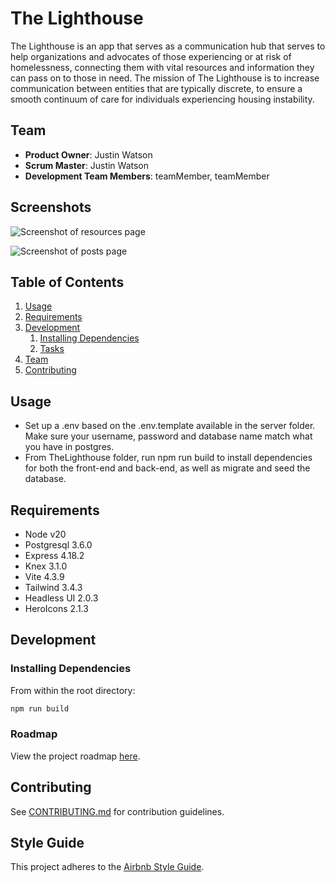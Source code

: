 # The Lighthouse

The Lighthouse is an app that serves as a communication hub that serves to help organizations and advocates of those experiencing or at risk of homelessness, connecting them with vital resources and information they can pass on to those in need. The mission of The Lighthouse is to increase communication between entities that are typically discrete, to ensure a smooth continuum of care for individuals experiencing housing instability.

## Team

  - __Product Owner__: Justin Watson
  - __Scrum Master__: Justin Watson
  - __Development Team Members__: teamMember, teamMember

## Screenshots
![Screenshot of resources page](https://i.imgur.com/ncpGTyJ.png)

![Screenshot of posts page](https://i.imgur.com/8GaAAsa.png)
## Table of Contents

1. [Usage](#Usage)
1. [Requirements](#requirements)
1. [Development](#development)
    1. [Installing Dependencies](#installing-dependencies)
    1. [Tasks](#tasks)
1. [Team](#team)
1. [Contributing](#contributing)

## Usage

- Set up a .env based on the .env.template available in the server folder. Make sure your username, password and database name match what you have in postgres. 
- From TheLighthouse folder, run npm run build to install dependencies for both the front-end and back-end, as well as migrate and seed the database.

## Requirements
- Node v20
- Postgresql 3.6.0
- Express 4.18.2
- Knex 3.1.0
- Vite 4.3.9
- Tailwind 3.4.3
- Headless UI 2.0.3
- HeroIcons 2.1.3


## Development

### Installing Dependencies

From within the root directory:

```sh
npm run build
```

### Roadmap

View the project roadmap [here](https://github.com/orgs/Team10MLS/projects/2).


## Contributing

See [CONTRIBUTING.md](CONTRIBUTING.md) for contribution guidelines.


## Style Guide

This project adheres to the [Airbnb Style Guide](https://github.com/airbnb/javascript).
